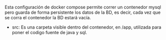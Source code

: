 Esta configuración de docker compose permite correr un contenedor
mysql pero guarda de forma persistente los datos de la BD, es decir,
cada vez que se corra el contenedor la BD estará vacía.

- src: Es una carpeta visible dentro del contenedor, en /app, utilizada para poner el codigo fuente de java y sql.